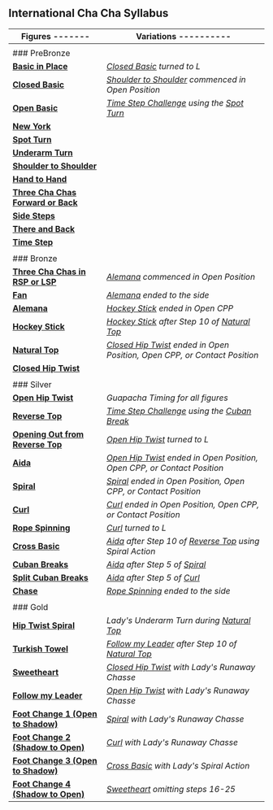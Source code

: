 International Cha Cha Syllabus
------------------------------

  
 | Figures ------- | Variations ---------- |
|---|---|
|  |
| ### PreBronze |  |
| [**Basic in Place**](cha_cha/basic_in_place.md) | *[Closed Basic](cha_cha/closed_basic.md) turned to L* |
| [**Closed Basic**](cha_cha/closed_basic.md) | *[Shoulder to Shoulder](cha_cha/shoulder_to_shoulder.md) commenced in Open Position* |
| [**Open Basic**](cha_cha/open_basic.md) | *[Time Step Challenge](cha_cha/time_step.md) using the [Spot Turn](cha_cha/spot_turn.md)* |
| [**New York**](cha_cha/new_york.md) |  |
| [**Spot Turn**](cha_cha/spot_turn.md) |  |
| [**Underarm Turn**](cha_cha/underarm_turn.md) |  |
| [**Shoulder to Shoulder**](cha_cha/shoulder_to_shoulder.md) |  |
| [**Hand to Hand**](cha_cha/hand_to_hand.md) |  |
| [**Three Cha Chas Forward or Back**](cha_cha/three_cha_chas_fwd_back.md) |  |
| [**Side Steps**](cha_cha/side_step.md) |  |
| [**There and Back**](cha_cha/there_and_back.md) |  |
| **[Time Step](cha_cha/time_step.md)** |  |
|  |  |
| ### Bronze |  |
| [**Three Cha Chas in RSP or LSP**](cha_cha/three_cha_chas_in_RSP_LSP.md) | *[Alemana](cha_cha/alemana.md) commenced in Open Position* |
| **[Fan](cha_cha/fan.md)** | *[Alemana](cha_cha/alemana.md) ended to the side* |
| [**Alemana**](cha_cha/alemana.md) | *[Hockey Stick](cha_cha/hockey_stick.md) ended in Open CPP* |
| [**Hockey Stick**](cha_cha/hockey_stick.md) | *[Hockey Stick](cha_cha/hockey_stick.md) after Step 10 of [Natural Top](cha_cha/natural_top.md)* |
| [**Natural Top**](cha_cha/natural_top.md) | [*Closed Hip Twist*](cha_cha/closed_hip.md) *ended in Open Position, Open CPP, or Contact Position* |
| [**Closed Hip Twist**](cha_cha/closed_hip.md) |  |
|  |  |
| ### Silver |  |
| [**Open Hip Twist**](cha_cha/open_hip.md) | *Guapacha Timing for all figures* |
| [**Reverse Top**](cha_cha/reverse_top.md) | *[Time Step Challenge](cha_cha/time_step.md) using the [Cuban Break](cha_cha/cuban_breaks.md)* |
| [**Opening Out from Reverse Top**](cha_cha/opening_reverse.md) | *[Open Hip Twist](cha_cha/open_hip.md) turned to L* |
| [**Aida**](cha_cha/aida.md) | *[Open Hip Twist](cha_cha/open_hip.md) ended in Open Position, Open CPP, or Contact Position* |
| [**Spiral**](cha_cha/spiral.md) | *[Spiral](cha_cha/spiral.md) ended in Open Position, Open CPP, or Contact Position* |
| [**Curl**](cha_cha/curl.md) | *[Curl](cha_cha/curl.md) ended in Open Position, Open CPP, or Contact Position* |
| [**Rope Spinning**](cha_cha/rope_spinning.md) | *[Curl](cha_cha/curl.md) turned to L* |
| [**Cross Basic**](cha_cha/cross_basic.md) | *[Aida](cha_cha/aida.md) after Step 10 of [Reverse Top](cha_cha/reverse_top.md) using Spiral Action* |
| [**Cuban Breaks**](cha_cha/cuban_breaks.md) | *[Aida](cha_cha/aida.md) after Step 5 of [Spiral](cha_cha/spiral.md)* |
| [**Split Cuban Breaks**](cha_cha/split_cuban_breaks.md) | *[Aida](cha_cha/aida.md) after Step 5 of [Curl](cha_cha/curl.md)* |
| [**Chase**](cha_cha/chase.md) | [*Rope Spinning*](cha_cha/rope_spinning.md) *ended to the side* |
|  |  |
| ### Gold |  |
| [**Hip Twist Spiral**](cha_cha/hip_spiral.md) | *Lady's Underarm Turn during [Natural Top](cha_cha/natural_top.md)* |
| [**Turkish Towel**](cha_cha/turkish_towel.md) | *[Follow my Leader](cha_cha/follow_leader.md) after Step 10 of [Natural Top](cha_cha/natural_top.md)* |
| [**Sweetheart**](cha_cha/sweetheart.md) | *[Closed Hip Twist](cha_cha/closed_hip.md) with Lady's Runaway Chasse* |
| [**Follow my Leader**](cha_cha/follow_leader.md) | *[Open Hip Twist](cha_cha/open_hip.md) with Lady's Runaway Chasse* |
| [**Foot Change 1 (Open to Shadow)**](cha_cha/foot_change_1.md) | *[Spiral](cha_cha/spiral.md) with Lady's Runaway Chasse* |
| [**Foot Change 2 (Shadow to Open)**](cha_cha/foot_change_2.md) | *[Curl](cha_cha/curl.md) with Lady's Runaway Chasse* |
| [**Foot Change 3 (Open to Shadow)**](cha_cha/foot_change_3.md) | *[Cross Basic](cha_cha/cross_basic.md) with Lady's Spiral Action* |
| [**Foot Change 4 (Shadow to Open)**](cha_cha/foot_change_4.md) | [*Sweetheart*](cha_cha/sweetheart.md) *omitting steps 16-25* |